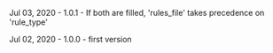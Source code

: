 Jul 03, 2020 - 1.0.1
    - If both are filled, 'rules_file' takes precedence on 'rule_type'

Jul 02, 2020 - 1.0.0
    - first version
